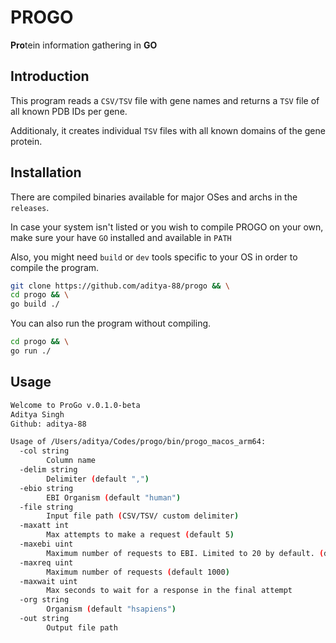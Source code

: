 # PROGO #
**Pro**tein information gathering in **GO**

## Introduction ##

This program reads a `CSV/TSV` file with gene names and returns a `TSV` file of all known PDB IDs per gene.

Additionaly, it creates individual `TSV` files with all known domains of the gene protein.

## Installation ##

There are compiled binaries available for major OSes and archs in the `releases`.

In case your system isn't listed or you wish to compile PROGO on your own, make sure your have `GO` installed and available in `PATH`

Also, you might need `build` or `dev` tools specific to your OS in order to compile the program. 

```bash
git clone https://github.com/aditya-88/progo && \
cd progo && \
go build ./
```
You can also run the program without compiling.

```bash
cd progo && \
go run ./
```

## Usage ##

```bash
Welcome to ProGo v.0.1.0-beta
Aditya Singh
Github: aditya-88

Usage of /Users/aditya/Codes/progo/bin/progo_macos_arm64:
  -col string
    	Column name
  -delim string
    	Delimiter (default ",")
  -ebio string
    	EBI Organism (default "human")
  -file string
    	Input file path (CSV/TSV/ custom delimiter)
  -maxatt int
    	Max attempts to make a request (default 5)
  -maxebi uint
    	Maximum number of requests to EBI. Limited to 20 by default. (default 20)
  -maxreq uint
    	Maximum number of requests (default 1000)
  -maxwait uint
    	Max seconds to wait for a response in the final attempt
  -org string
    	Organism (default "hsapiens")
  -out string
    	Output file path
 ```
